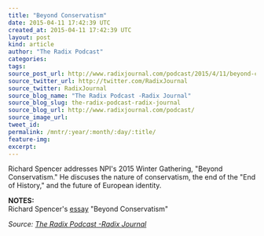 ```yaml
---
title: "Beyond Conservatism"
date: 2015-04-11 17:42:39 UTC
created_at: 2015-04-11 17:42:39 UTC
layout: post
kind: article
author: "The Radix Podcast"
categories: 
tags: 
source_post_url: http://www.radixjournal.com/podcast/2015/4/11/beyond-conservatism
source_twitter_url: http://twitter.com/RadixJournal
source_twitter: RadixJournal
source_blog_name: "The Radix Podcast -Radix Journal"
source_blog_slug: the-radix-podcast-radix-journal
source_blog_url: http://www.radixjournal.com/podcast/
source_image_url: 
tweet_id:
permalink: /mntr/:year/:month/:day/:title/
feature-img: 
excerpt:
---
```

<p>Richard Spencer addresses NPI's 2015 Winter Gathering, "Beyond Conservatism." He discuses the nature of conservatism, the end of the "End of History," and the future of European identity.</p>



<p><strong>NOTES:</strong> <br>
Richard Spencer's <a href="http://www.radixjournal.com/journal/2015/4/10/beyond-conservatism">essay</a> "Beyond Conservatism" </p><div class="">
    <i>Source: <a href="http://www.radixjournal.com/podcast/">The Radix Podcast -Radix Journal</a></i>
</div>
